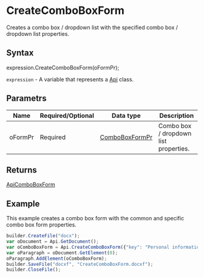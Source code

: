 # CreateComboBoxForm

Creates a combo box / dropdown list with the specified combo box / dropdown list properties.

## Syntax

expression.CreateComboBoxForm(oFormPr);

`expression` - A variable that represents a [Api](../Api.md) class.

## Parametrs

| **Name** | **Required/Optional** | **Data type** | **Description** |
| ------------- | ------------- | ------------- | ------------- |
| oFormPr | Required | [ComboBoxFormPr](../../../Enumerations/ComboBoxFormPr.md) | Combo box / dropdown list properties. |

## Returns

[ApiComboBoxForm](../../../Word/ApiComboBoxForm/ApiComboBoxForm.md)

## Example

This example creates a combo box form with the common and specific combo box form properties.

```javascript
builder.CreateFile("docx");
var oDocument = Api.GetDocument();
var oComboBoxForm = Api.CreateComboBoxForm({"key": "Personal information", "tip": "Choose your country", "required": true, "placeholder": "Country", "editable": false, "autoFit": false, "items": ["Latvia", "USA", "UK"]});
var oParagraph = oDocument.GetElement(0);
oParagraph.AddElement(oComboBoxForm);
builder.SaveFile("docxf", "CreateComboBoxForm.docxf");
builder.CloseFile();
```